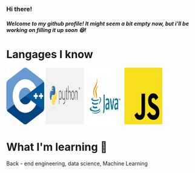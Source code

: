 ### Hi there! 
##### Welcome to my github profile! It might seem a bit empty now, but i'll be working on filling it up soon 😄!


# Langages I know 
<img src = "Misc/cp.png" width = 100, height = 150>
<img src = "Misc/python.png" width = 100, height = 150>
<img src = "Misc/java.png" width = 100, height = 150>
<img src = "Misc/js.png" width = 100, height = 150>

# What I'm learning 🌱
Back - end engineering, data science, Machine Learning


<!--
**adi-bal/adi-bal** is a ✨ _special_ ✨ repository because its `README.md` (this file) appears on your GitHub profile.

Here are some ideas to get you started:

- 🔭 I’m currently working on ...
- 🌱 I’m currently learning ...
- 👯 I’m looking to collaborate on ...
- 🤔 I’m looking for help with ...
- 💬 Ask me about ...
- 📫 How to reach me: ...
- 😄 Pronouns: ...
- ⚡ Fun fact: ...
-->
